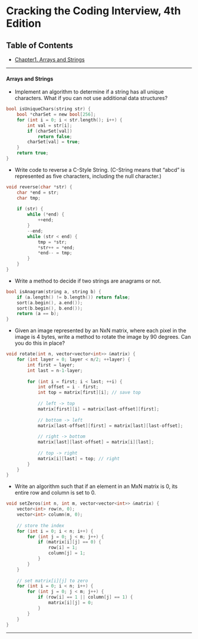 # Cracking the Coding Interview, 4th Edition

## Table of Contents
- [Chapter1. Arrays and Strings](#arrays-and-strings)

--------

#### Arrays and Strings

- Implement an algorithm to determine if a string has all unique characters. What if you can not use additional data structures?
```c
bool isUniqueChars(string str) {
    bool *charSet = new bool[256];
    for (int i = 0; i < str.length(); i++) {
        int val = str[i];
        if (charSet[val])
            return false;
        charSet[val] = true;
    }
    return true;
}

```

- Write code to reverse a C-Style String. (C-String means that “abcd” is represented as five characters, including the null character.)
```c
void reverse(char *str) {
    char *end = str;
    char tmp;
    
    if (str) {
        while (*end) {
            ++end;
        }
        --end;
        while (str < end) {
            tmp = *str;
            *str++ = *end;
            *end-- = tmp;
        }
    }
}
```

- Write a method to decide if two strings are anagrams or not.
```c
bool isAnagram(string a, string b) {
    if (a.length() != b.length()) return false;
    sort(a.begin(), a.end());
    sort(b.begin(), b.end());
    return (a == b);
}
```

- Given an image represented by an NxN matrix, where each pixel in the image is 4 bytes, write a method to rotate the image by 90 degrees. Can you do this in place?
```c
void rotate(int n, vector<vector<int>> &matrix) {
    for (int layer = 0; layer < n/2; ++layer) {
        int first = layer;
        int last = n-1-layer;
        
        for (int i = first; i < last; ++i) {
            int offset = i - first;
            int top = matrix[first][i]; // save top
            
            // left -> top
            matrix[first][i] = matrix[last-offset][first];
            
            // bottom -> left
            matrix[last-offset][first] = matrix[last][last-offset];
            
            // right -> bottom
            matrix[last][last-offset] = matrix[i][last];
            
            // top -> right
            matrix[i][last] = top; // right
        }
    }
}
```

- Write an algorithm such that if an element in an MxN matrix is 0, its entire row and column is set to 0.
```c
void setZeros(int n, int m, vector<vector<int>> &matrix) {
    vector<int> row(n, 0);
    vector<int> column(m, 0);
    
    // store the index
    for (int i = 0; i < n; i++) {
        for (int j = 0; j < m; j++) {
            if (matrix[i][j] == 0) {
                row[i] = 1;
                column[j] = 1;
            }
        }
    }
    
    // set matrix[i][j] to zero
    for (int i = 0; i < n; i++) {
        for (int j = 0; j < m; j++) {
            if (row[i] == 1 || column[j] == 1) {
                matrix[i][j] = 0;
            }
        }
    }
}
```


--------






